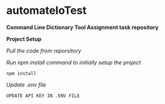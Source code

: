 # automateIoTest
**Command Line Dictionary Tool Assignment task repository**

**Project Setup**

*Pull the code from reporsitory*

*Run npm install command to initially setup the project*
```
npm install
```

*Update .env file*
```
UPDATE API KEY IN .ENV FILE
```
